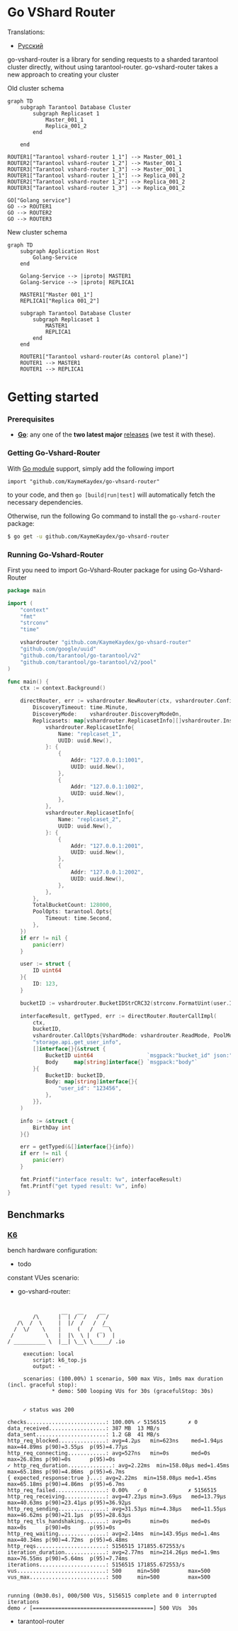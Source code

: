 # Go VShard Router
Translations:
- [Русский](https://github.com/KaymeKaydex/go-vhsard-router/blob/main/README_ru.md)


go-vshard-router is a library for sending requests to a sharded tarantool cluster directly,
without using tarantool-router. go-vshard-router takes a new approach to creating your cluster

Old cluster schema
```mermaid
graph TD
    subgraph Tarantool Database Cluster
        subgraph Replicaset 1
            Master_001_1
            Replica_001_2
        end

    end

ROUTER1["Tarantool vshard-router 1_1"] --> Master_001_1
ROUTER2["Tarantool vshard-router 1_2"] --> Master_001_1
ROUTER3["Tarantool vshard-router 1_3"] --> Master_001_1
ROUTER1["Tarantool vshard-router 1_1"] --> Replica_001_2
ROUTER2["Tarantool vshard-router 1_2"] --> Replica_001_2
ROUTER3["Tarantool vshard-router 1_3"] --> Replica_001_2

GO["Golang service"]
GO --> ROUTER1
GO --> ROUTER2
GO --> ROUTER3
```
New cluster schema
```mermaid
graph TD
    subgraph Application Host
        Golang-Service
    end

    Golang-Service --> |iproto| MASTER1
    Golang-Service --> |iproto| REPLICA1
    
    MASTER1["Master 001_1"]
    REPLICA1["Replica 001_2"]
    
    subgraph Tarantool Database Cluster
        subgraph Replicaset 1
            MASTER1
            REPLICA1
        end
    end

    ROUTER1["Tarantool vshard-router(As contorol plane)"]
    ROUTER1 --> MASTER1
    ROUTER1 --> REPLICA1
```
# Getting started
### Prerequisites

- **[Go](https://go.dev/)**: any one of the **two latest major** [releases](https://go.dev/doc/devel/release) (we test it with these).

### Getting Go-Vshard-Router
With [Go module](https://github.com/golang/go/wiki/Modules) support, simply add the following import

```
import "github.com/KaymeKaydex/go-vhsard-router"
```
to your code, and then `go [build|run|test]` will automatically fetch the necessary dependencies.

Otherwise, run the following Go command to install the `go-vshard-router` package:

```sh
$ go get -u github.com/KaymeKaydex/go-vhsard-router
```

### Running Go-Vshard-Router

First you need to import Go-Vshard-Router package for using Go-Vshard-Router

```go
package main

import (
	"context"
	"fmt"
	"strconv"
	"time"

	vshardrouter "github.com/KaymeKaydex/go-vhsard-router"
	"github.com/google/uuid"
	"github.com/tarantool/go-tarantool/v2"
	"github.com/tarantool/go-tarantool/v2/pool"
)

func main() {
	ctx := context.Background()

	directRouter, err := vshardrouter.NewRouter(ctx, vshardrouter.Config{
		DiscoveryTimeout: time.Minute,
		DiscoveryMode:    vshardrouter.DiscoveryModeOn,
		Replicasets: map[vshardrouter.ReplicasetInfo][]vshardrouter.InstanceInfo{
			vshardrouter.ReplicasetInfo{
				Name: "replcaset_1",
				UUID: uuid.New(),
			}: {
				{
					Addr: "127.0.0.1:1001",
					UUID: uuid.New(),
				},
				{
					Addr: "127.0.0.1:1002",
					UUID: uuid.New(),
				},
			},
			vshardrouter.ReplicasetInfo{
				Name: "replcaset_2",
				UUID: uuid.New(),
			}: {
				{
					Addr: "127.0.0.1:2001",
					UUID: uuid.New(),
				},
				{
					Addr: "127.0.0.1:2002",
					UUID: uuid.New(),
				},
			},
		},
		TotalBucketCount: 128000,
		PoolOpts: tarantool.Opts{
			Timeout: time.Second,
		},
	})
	if err != nil {
		panic(err)
	}

	user := struct {
		ID uint64
	}{
		ID: 123,
	}

	bucketID := vshardrouter.BucketIDStrCRC32(strconv.FormatUint(user.ID, 10), directRouter.RouterBucketCount())

	interfaceResult, getTyped, err := directRouter.RouterCallImpl(
		ctx,
		bucketID,
		vshardrouter.CallOpts{VshardMode: vshardrouter.ReadMode, PoolMode: pool.PreferRO, Timeout: time.Second * 2},
		"storage.api.get_user_info",
		[]interface{}{&struct {
			BucketID uint64                 `msgpack:"bucket_id" json:"bucket_id,omitempty"`
			Body     map[string]interface{} `msgpack:"body"`
		}{
			BucketID: bucketID,
			Body: map[string]interface{}{
				"user_id": "123456",
			},
		}},
	)

	info := &struct {
		BirthDay int
	}{}

	err = getTyped(&[]interface{}{info})
	if err != nil {
		panic(err)
	}

	fmt.Printf("interface result: %v", interfaceResult)
	fmt.Printf("get typed result: %v", info)
}
```

## Benchmarks

### [K6](https://github.com/grafana/k6)

bench hardware configuration: 
- todo

constant VUes scenario:

- go-vshard-router:
```


        /\      |‾‾| /‾‾/   /‾‾/
   /\  /  \     |  |/  /   /  /
  /  \/    \    |     (   /   ‾‾\
 /          \   |  |\  \ |  (‾)  |
/ __________ \  |__| \__\ \_____/ .io

     execution: local
        script: k6_top.js
        output: -

     scenarios: (100.00%) 1 scenario, 500 max VUs, 1m0s max duration (incl. graceful stop):
              * demo: 500 looping VUs for 30s (gracefulStop: 30s)


     ✓ status was 200

checks.........................: 100.00% ✓ 5156515       ✗ 0
data_received..................: 387 MB  13 MB/s
data_sent......................: 1.2 GB  41 MB/s
http_req_blocked...............: avg=4.2µs   min=623ns    med=1.94µs  max=44.89ms p(90)=3.55µs  p(95)=4.77µs
http_req_connecting............: avg=527ns   min=0s       med=0s      max=26.83ms p(90)=0s      p(95)=0s
✓ http_req_duration..............: avg=2.22ms  min=158.08µs med=1.45ms  max=65.18ms p(90)=4.86ms  p(95)=6.7ms
{ expected_response:true }...: avg=2.22ms  min=158.08µs med=1.45ms  max=65.18ms p(90)=4.86ms  p(95)=6.7ms
http_req_failed................: 0.00%   ✓ 0             ✗ 5156515
http_req_receiving.............: avg=47.23µs min=3.69µs   med=13.79µs max=40.63ms p(90)=23.41µs p(95)=36.92µs
http_req_sending...............: avg=31.53µs min=4.38µs   med=11.55µs max=46.62ms p(90)=21.1µs  p(95)=28.63µs
http_req_tls_handshaking.......: avg=0s      min=0s       med=0s      max=0s      p(90)=0s      p(95)=0s
http_req_waiting...............: avg=2.14ms  min=143.95µs med=1.4ms   max=40.34ms p(90)=4.72ms  p(95)=6.48ms
http_reqs......................: 5156515 171855.672553/s
iteration_duration.............: avg=2.77ms  min=214.26µs med=1.9ms   max=76.55ms p(90)=5.64ms  p(95)=7.74ms
iterations.....................: 5156515 171855.672553/s
vus............................: 500     min=500         max=500
vus_max........................: 500     min=500         max=500


running (0m30.0s), 000/500 VUs, 5156515 complete and 0 interrupted iterations
demo ✓ [======================================] 500 VUs  30s

```

- tarantool-router